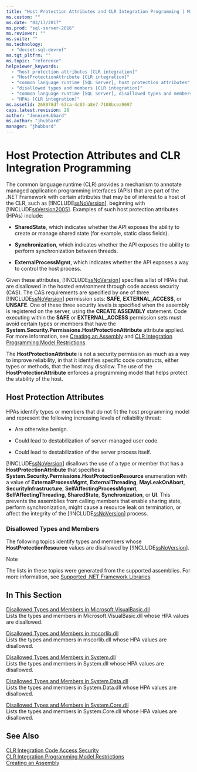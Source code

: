 ```yaml
---
title: "Host Protection Attributes and CLR Integration Programming | Microsoft Docs"
ms.custom: ""
ms.date: "03/17/2017"
ms.prod: "sql-server-2016"
ms.reviewer: ""
ms.suite: ""
ms.technology: 
  - "docset-sql-devref"
ms.tgt_pltfrm: ""
ms.topic: "reference"
helpviewer_keywords: 
  - "host protection attributes [CLR integration]"
  - "HostProtectionAttribute [CLR integration]"
  - "common language runtime [SQL Server], host protection attributes"
  - "disallowed types and members [CLR integration]"
  - "common language runtime [SQL Server], disallowed types and members"
  - "HPAs [CLR integration]"
ms.assetid: 268078df-63ca-4c03-a8e7-7108bcea9697
caps.latest.revision: 28
author: "JennieHubbard"
ms.author: "jhubbard"
manager: "jhubbard"
---
```

# Host Protection Attributes and CLR Integration Programming
  The common language runtime (CLR) provides a mechanism to annotate managed application programming interfaces (APIs) that are part of the .NET Framework with certain attributes that may be of interest to a host of the CLR, such as [!INCLUDE[ssNoVersion](../../includes/ssnoversion-md.md)], beginning with [!INCLUDE[ssVersion2005](../../includes/ssversion2005-md.md)]. Examples of such host protection attributes (HPAs) include:  
  
-   **SharedState**, which indicates whether the API exposes the ability to create or manage shared state (for example, static class fields).  
  
-   **Synchronization**, which indicates whether the API exposes the ability to perform synchronization between threads.  
  
-   **ExternalProcessMgmt**, which indicates whether the API exposes a way to control the host process.  
  
 Given these attributes, [!INCLUDE[ssNoVersion](../../includes/ssnoversion-md.md)] specifies a list of HPAs that are disallowed in the hosted environment through code access security (CAS). The CAS requirements are specified by one of three [!INCLUDE[ssNoVersion](../../includes/ssnoversion-md.md)] permission sets: **SAFE**, **EXTERNAL_ACCESS**, or **UNSAFE**. One of these three security levels is specified when the assembly is registered on the server, using the **CREATE ASSEMBLY** statement. Code executing within the **SAFE** or **EXTERNAL_ACCESS** permission sets must avoid certain types or members that have the **System.Security.Permissions.HostProtectionAttribute** attribute applied. For more information, see [Creating an Assembly](../../relational-databases/clr-integration/assemblies/creating-an-assembly.md) and [CLR Integration Programming Model Restrictions](../../relational-databases/clr-integration/database-objects/clr-integration-programming-model-restrictions.md).  
  
 The **HostProtectionAttribute** is not a security permission as much as a way to improve reliability, in that it identifies specific code constructs, either types or methods, that the host may disallow. The use of the **HostProtectionAttribute** enforces a programming model that helps protect the stability of the host.  
  
## Host Protection Attributes  
 HPAs identify types or members that do not fit the host programming model and represent the following increasing levels of reliability threat:  
  
-   Are otherwise benign.  
  
-   Could lead to destabilization of server-managed user code.  
  
-   Could lead to destabilization of the server process itself.  
  
 [!INCLUDE[ssNoVersion](../../includes/ssnoversion-md.md)] disallows the use of a type or member that has a **HostProtectionAttribute** that specifies a **System.Security.Permissions.HostProtectionResource** enumeration with a value of **ExternalProcessMgmt**, **ExternalThreading**, **MayLeakOnAbort**, **SecurityInfrastructure**, **SelfAffectingProcessMgmnt**, **SelfAffectingThreading**, **SharedState**, **Synchronization**, or **UI**. This prevents the assemblies from calling members that enable sharing state, perform synchronization, might cause a resource leak on termination, or affect the integrity of the [!INCLUDE[ssNoVersion](../../includes/ssnoversion-md.md)] process.  
  
### Disallowed Types and Members  
 The following topics identify types and members whose **HostProtectionResource** values are disallowed by [!INCLUDE[ssNoVersion](../../includes/ssnoversion-md.md)].  
  
> [!NOTE]  
>  The lists in these topics were generated from the supported assemblies.  For more information, see [Supported .NET Framework Libraries](../../relational-databases/clr-integration/database-objects/supported-net-framework-libraries.md).  
  
## In This Section  
 [Disallowed Types and Members in Microsoft.VisualBasic.dll](../../relational-databases/clr-integration-security-host-protection-attributes/disallowed-types-and-members-in-microsoft-visualbasic-dll.md)  
 Lists the types and members in Microsoft.VisualBasic.dll whose HPA values are disallowed.  
  
 [Disallowed Types and Members in mscorlib.dll](../../relational-databases/clr-integration-security-host-protection-attributes/disallowed-types-and-members-in-mscorlib-dll.md)  
 Lists the types and members in mscorlib.dll whose HPA values are disallowed.  
  
 [Disallowed Types and Members in System.dll](../../relational-databases/clr-integration-security-host-protection-attributes/disallowed-types-and-members-in-system-dll.md)  
 Lists the types and members in System.dll whose HPA values are disallowed.  
  
 [Disallowed Types and Members in System.Data.dll](../../relational-databases/clr-integration-security-host-protection-attributes/disallowed-types-and-members-in-system-data-dll.md)  
 Lists the types and members in System.Data.dll whose HPA values are disallowed.  
  
 [Disallowed Types and Members in System.Core.dll](../../relational-databases/clr-integration-security-host-protection-attributes/disallowed-types-and-members-in-system-core-dll.md)  
 Lists the types and members in System.Core.dll whose HPA values are disallowed.  
  
## See Also  
 [CLR Integration Code Access Security](../../relational-databases/clr-integration/security/clr-integration-code-access-security.md)   
 [CLR Integration Programming Model Restrictions](../../relational-databases/clr-integration/database-objects/clr-integration-programming-model-restrictions.md)   
 [Creating an Assembly](../../relational-databases/clr-integration/assemblies/creating-an-assembly.md)  
  
  